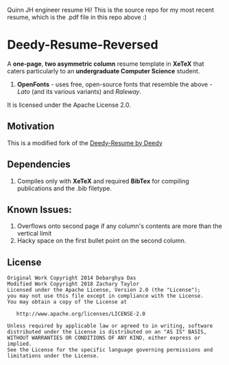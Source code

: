 Quinn JH engineer resume
Hi! This is the source repo for my most recent resume, which is the .pdf file in this repo above :)

Deedy-Resume-Reversed
=========================

A **one-page**, **two asymmetric column** resume template in **XeTeX** that caters particularly to an **undergraduate Computer Science** student.
1. **OpenFonts** - uses free, open-source fonts that resemble the above - *Lato* (and its various variants) and *Raleway*.

It is licensed under the Apache License 2.0.

## Motivation

This is a modified fork of the [Deedy-Resume by Deedy](https://github.com/Deedy/Deedy-Resume) 

## Dependencies

1. Compiles only with **XeTeX** and required **BibTex** for compiling publications and the .bib filetype.

## Known Issues:
1. Overflows onto second page if any column's contents are more than the vertical limit
2. Hacky space on the first bullet point on the second column.

## License
    Original Work Copyright 2014 Debarghya Das
    Modified Work Copyright 2018 Zachary Taylor
    Licensed under the Apache License, Version 2.0 (the "License");
    you may not use this file except in compliance with the License.
    You may obtain a copy of the License at

       http://www.apache.org/licenses/LICENSE-2.0

    Unless required by applicable law or agreed to in writing, software
    distributed under the License is distributed on an "AS IS" BASIS,
    WITHOUT WARRANTIES OR CONDITIONS OF ANY KIND, either express or implied.
    See the License for the specific language governing permissions and
    limitations under the License.

